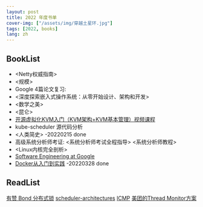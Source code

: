 ```yaml
---
layout: post
title: 2022 年度书单
cover-img: ["/assets/img/穿越土星环.jpg"]
tags: [2022, books]
lang: zh
---
```


BookList
---
- <Netty权威指南>
- <规模>
- Google 4篇论文复习: <GFS> <MapReduce> <BigTable> <Dapper>
- <深度探索嵌入式操作系统：从零开始设计、架构和开发>
- <数学之美>
- <昆仑>
- [开源虚拟化KVM入门（KVM架构+KVM基本管理）视频课程](https://edu.51cto.com/center/course/lesson/index?id=118666)
- kube-scheduler 源代码分析
- <人类简史> -20220215 done
- 高级系统分析师考证: <系统分析师考试全程指导> <系统分析师教程>
- <Linux内核完全剖析>
- [Software Engineering at Google](https://abseil.io/resources/swe_at_google.2.pdf)
- [Docker从入门到实践](https://yeasy.gitbook.io/docker_practice/underly/arch) -20220328 done


ReadList
--- 
[有赞 Bond 分布式锁](https://cloud.tencent.com/developer/article/1587433)
[scheduler-architectures](https://www.cl.cam.ac.uk/research/srg/netos/camsas/blog/2016-03-09-scheduler-architectures.html)
[ICMP](https://blog.paessler.com/disabling-icmp-and-snmp-wont-increase-security-but-will-impact-network-monitoring)
[美团的Thread Monitor方案](https://tech.meituan.com/2020/04/02/java-pooling-pratice-in-meituan.html)